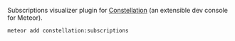 Subscriptions visualizer plugin for [Constellation](https://atmospherejs.com/babrahams/constellation) (an extensible dev console for Meteor).

`meteor add constellation:subscriptions`